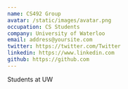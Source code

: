 ```yaml
---
name: CS492 Group
avatar: /static/images/avatar.png
occupation: CS Students
company: University of Waterloo
email: address@yoursite.com
twitter: https://twitter.com/Twitter
linkedin: https://www.linkedin.com
github: https://github.com
---
```


Students at UW
